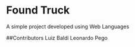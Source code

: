 # Found Truck
A simple project developed using Web Languages

##Contributors
Luiz Baldi
Leonardo Pego
